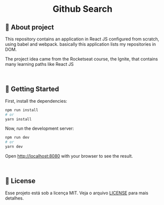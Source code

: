 <h1 align="center">
  <strong>Github Search</strong>
</h1>

## 🔎 About project

This repository contains an application in React JS configured from scratch, using babel and webpack. basically this application lists my repositories in DOM.

The project idea came from the Rocketseat course, the Ignite, that contains many learning paths like React JS

<br>

## 🚀 Getting Started

First, install the dependencies:

```bash
npm run install
# or
yarn install
```


Now, run the development server:

```bash
npm run dev
# or
yarn dev
```

Open [http://localhost:8080](http://localhost:8080) with your browser to see the result.

<br>

## 📝 License

Esse projeto está sob a licença MIT. Veja o arquivo [LICENSE](license.md) para mais detalhes.
